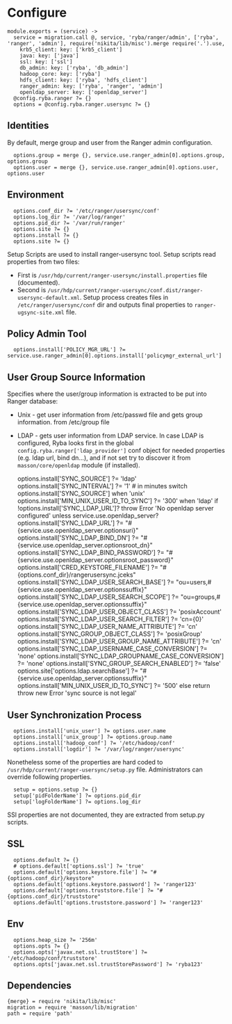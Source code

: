 
# Configure

    module.exports = (service) ->
      service = migration.call @, service, 'ryba/ranger/admin', ['ryba', 'ranger', 'admin'], require('nikita/lib/misc').merge require('.').use,
        krb5_client: key: ['krb5_client']
        java: key: ['java']
        ssl: key: ['ssl']
        db_admin: key: ['ryba', 'db_admin']
        hadoop_core: key: ['ryba']
        hdfs_client: key: ['ryba', 'hdfs_client']
        ranger_admin: key: ['ryba', 'ranger', 'admin']
        openldap_server: key: ['openldap_server']
      @config.ryba.ranger ?= {}
      options = @config.ryba.ranger.usersync ?= {}

## Identities

By default, merge group and user from the Ranger admin configuration.

      options.group = merge {}, service.use.ranger_admin[0].options.group, options.group
      options.user = merge {}, service.use.ranger_admin[0].options.user, options.user

## Environment

      options.conf_dir ?= '/etc/ranger/usersync/conf'
      options.log_dir ?= '/var/log/ranger'
      options.pid_dir ?= '/var/run/ranger'
      options.site ?= {}
      options.install ?= {}
      options.site ?= {}

Setup Scripts are used to install ranger-usersync tool. Setup scripts read properties 
from two files:
* First is `/usr/hdp/current/ranger-usersync/install.properties` file (documented).
* Second is `/usr/hdp/current/ranger-usersync/conf.dist/ranger-usersync-default.xml`.
Setup process creates files in `/etc/ranger/usersync/conf` dir and outputs final
 properties to `ranger-ugsync-site.xml` file.

## Policy Admin Tool

      options.install['POLICY_MGR_URL'] ?= service.use.ranger_admin[0].options.install['policymgr_external_url']


## User Group Source Information
Specifies where the user/group information is extracted to be put into Ranger 
database:
 * Unix - get user information from /etc/passwd file and gets group information.
 from /etc/group file
 * LDAP - gets user information from LDAP service.
 In case LDAP is configured, Ryba looks first in the global `config.ryba.ranger['ldap_provider']` conf object 
 for needed properties (e.g. ldap url, bind dn...), and if not set try to discover
 it from `masson/core/openldap` module (if installed).

      options.install['SYNC_SOURCE'] ?= 'ldap'
      options.install['SYNC_INTERVAL'] ?= '1' # in minutes
      switch options.install['SYNC_SOURCE']
        when 'unix'
          options.install['MIN_UNIX_USER_ID_TO_SYNC'] ?= '300'
        when 'ldap'
          if  !options.install['SYNC_LDAP_URL']?
            throw Error 'No openldap server configured' unless service.use.openldap_server?
            options.install['SYNC_LDAP_URL'] ?= "#{service.use.openldap_server.optionsuri}"
            options.install['SYNC_LDAP_BIND_DN'] ?= "#{service.use.openldap_server.optionsroot_dn}"
            options.install['SYNC_LDAP_BIND_PASSWORD'] ?= "#{service.use.openldap_server.optionsroot_password}"
            options.install['CRED_KEYSTORE_FILENAME'] ?= "#{options.conf_dir}/rangerusersync.jceks"
            options.install['SYNC_LDAP_USER_SEARCH_BASE'] ?= "ou=users,#{service.use.openldap_server.optionssuffix}"
            options.install['SYNC_LDAP_USER_SEARCH_SCOPE'] ?= "ou=groups,#{service.use.openldap_server.optionssuffix}"
            options.install['SYNC_LDAP_USER_OBJECT_CLASS'] ?= 'posixAccount'
            options.install['SYNC_LDAP_USER_SEARCH_FILTER'] ?= 'cn={0}'
            options.install['SYNC_LDAP_USER_NAME_ATTRIBUTE'] ?= 'cn'
            options.install['SYNC_GROUP_OBJECT_CLASS'] ?= 'posixGroup'
            options.install['SYNC_LDAP_USER_GROUP_NAME_ATTRIBUTE'] ?= 'cn'
            options.install['SYNC_LDAP_USERNAME_CASE_CONVERSION'] ?= 'none'
            options.install['SYNC_LDAP_GROUPNAME_CASE_CONVERSION'] ?= 'none'
            options.install['SYNC_GROUP_SEARCH_ENABLED'] ?= 'false'
            options.site['options.ldap.searchBase'] ?= "#{service.use.openldap_server.optionssuffix}"
          options.install['MIN_UNIX_USER_ID_TO_SYNC'] ?= '500'
        else return throw new Error 'sync source is not legal'

## User Synchronization Process

      options.install['unix_user'] ?= options.user.name
      options.install['unix_group'] ?= options.group.name
      options.install['hadoop_conf'] ?= '/etc/hadoop/conf'
      options.install['logdir'] ?= '/var/log/ranger/usersync'

Nonetheless some of the properties are hard coded to `/usr/hdp/current/ranger-usersync/setup.py`
file. Administrators can override following properties.

      setup = options.setup ?= {}
      setup['pidFolderName'] ?= options.pid_dir
      setup['logFolderName'] ?= options.log_dir


SSl properties are not documented, they are extracted from setup.py scripts.

## SSL

      options.default ?= {}
      # options.default['options.ssl'] ?= 'true'
      options.default['options.keystore.file'] ?= "#{options.conf_dir}/keystore"
      options.default['options.keystore.password'] ?= 'ranger123'
      options.default['options.truststore.file'] ?= "#{options.conf_dir}/truststore"
      options.default['options.truststore.password'] ?= 'ranger123'


## Env

      options.heap_size ?= '256m'
      options.opts ?= {}
      options.opts['javax.net.ssl.trustStore'] ?= '/etc/hadoop/conf/truststore'
      options.opts['javax.net.ssl.trustStorePassword'] ?= 'ryba123'


## Dependencies

    {merge} = require 'nikita/lib/misc'
    migration = require 'masson/lib/migration'
    path = require 'path'

[ambari-conf-example]:(https://docs.hortonworks.com/HDPDocuments/HDP2/HDP-2.3.0/bk_Ranger_Install_Guide/content/ranger-usersync_settings.html)
[ranger-usersync]:(http://docs.hortonworks.com/HDPDocuments/HDP2/HDP-2.4.0/bk_installing_manually_book/content/install_and_start_user_sync_ranger.html)
